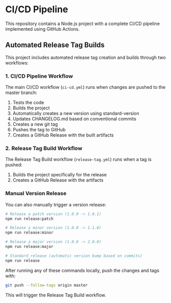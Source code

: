 # CI/CD Pipeline

This repository contains a Node.js project with a complete CI/CD pipeline implemented using GitHub Actions.

## Automated Release Tag Builds

This project includes automated release tag creation and builds through two workflows:

### 1. CI/CD Pipeline Workflow

The main CI/CD workflow (`ci-cd.yml`) runs when changes are pushed to the master branch:

1. Tests the code
2. Builds the project
3. Automatically creates a new version using standard-version
4. Updates CHANGELOG.md based on conventional commits
5. Creates a new git tag
6. Pushes the tag to GitHub
7. Creates a GitHub Release with the built artifacts

### 2. Release Tag Build Workflow

The Release Tag Build workflow (`release-tag.yml`) runs when a tag is pushed:

1. Builds the project specifically for the release
2. Creates a GitHub Release with the artifacts

### Manual Version Release

You can also manually trigger a version release:

```bash
# Release a patch version (1.0.0 -> 1.0.1)
npm run release:patch

# Release a minor version (1.0.0 -> 1.1.0)
npm run release:minor

# Release a major version (1.0.0 -> 2.0.0)
npm run release:major

# Standard release (automatic version bump based on commits)
npm run release
```

After running any of these commands locally, push the changes and tags with:

```bash
git push --follow-tags origin master
```

This will trigger the Release Tag Build workflow.
